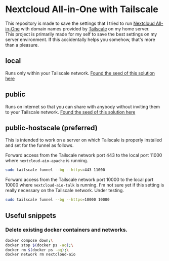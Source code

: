 # Nextcloud All-in-One with Tailscale 
This repository is made to save the settings that I tried to run [Nextcloud All-in-One](https://github.com/nextcloud/all-in-one) with domain names provided by [Tailscale](https://github.com/tailscale/tailscale) on my home server.  
This project is primarily made for my self to save the best settings on my server environment. If this accidentally helps you somehow, that's more than a pleasure.


## local
Runs only within your Tailscale network.
[Found the seed of this solution here](https://github.com/nextcloud/all-in-one/discussions/5439#discussioncomment-11935630)

## public
Runs on internet so that you can share with anybody without inviting them to your Tailscale network.
[Found the seed of this solution here](https://github.com/nextcloud/all-in-one/discussions/5439#discussioncomment-11696448)

## public-hostscale (preferred)
This is intended to work on a server on which Tailscale is properly installed and set for the funnel as follows.

Forward access from the Tailscale network port 443 to the local port 11000 where `nextcloud-aio-apache` is running.
```bash
sudo tailscale funnel --bg --https=443 11000
```

Forward access from the Tailscale network port 10000 to the local port 10000 where `nextcloud-aio-talk` is running.
I'm not sure yet if this setting is really necessary on the Tailscale network. Under testing.
```bash
sudo tailscale funnel --bg --https=10000 10000
```
## Useful snippets
### Delete existing docker containers and networks.

```bash
docker compose down;\
docker stop $(docker ps -aq);\
docker rm $(docker ps -aq);\
docker network rm nextcloud-aio
```